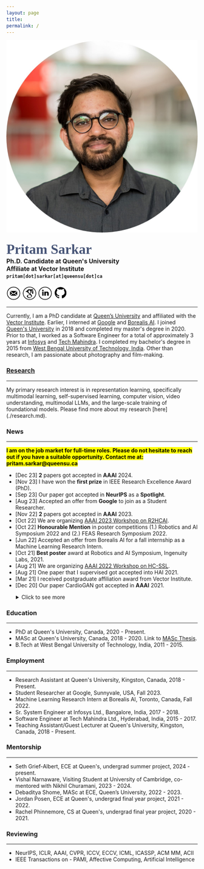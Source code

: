 ```yaml
---
layout: page
title: 
permalink: /
---
```


<div class="row">
	<!-- <center> -->
    <div class="col-sm-3 col-xs-12">
        <img src="./assets/my_images/pp_round.jpg" >
    </div>
    <div class="col-sm-9 col-xs-12" style="margin-bottom: 0;">
        <h4>
            <!-- <strong> -->
            <span style="color: rgb(71, 85, 119); font-family: 'Caveat'; font-size: 36px;">
                Pritam Sarkar
            </span><br>
            <span style="font-size: 16px;">
                Ph.D. Candidate at Queen&apos;s University<br>
                Affiliate at Vector Institute
            </span><br>
            <span style='font-family: "Lucida Console", Monaco, monospace; font-size: 12px;'>
                pritam[dot]sarkar[at]queensu[dot]ca
            </span>
            <!-- <br>
            <span style='font-family: "Lucida Console", Monaco, monospace; font-size: 12px;'>
                sarkar[dot]pritam[dot]ai[at]gmail[dot]com
            </span> (personal email id) -->
            <!-- </strong> -->
        </h4>
        <a title="Email" href="mailto:pritam.sarkar@queensu.ca" target="_blank"><img src="./assets/logos/email.png" width="7.5%" height="7.5%" alt="Email"></a> 
        <a title="Google Scholar" href="https://scholar.google.ca/citations?hl=en&user=o6m0mbsAAAAJ&view_op=list_works&sortby=pubdate" target="_blank"><img src="./assets/logos/google_scholar.png" width="7.5%" height="7.5%" alt="Google Scholar"></a> 
        <a title="LinkedIn" href="https://www.linkedin.com/in/sarkarpritam/" target="_blank"><img src="./assets/logos/linkedin.png" width="7.5%" height="7.5%" alt="LinkedIn"></a> 
        <a title="GitHub" href="https://github.com/pritamqu/" target="_blank"><img src="./assets/logos/github.png" width="7.5%" height="7.5%" alt="GitHub"></a> 
        <!-- <a title="Resume" href="./files/sarkar_resume.pdf" target="_blank"><img src="./assets/logos/cv.png" width="7.5%" height="7.5%" alt="Resume"></a>  -->
    </div>
    <!-- </center> -->
</div>

<hr>

<a name="/news"></a>

Currently, I am a PhD candidate at [Queen’s University](https://queensu.ca/) and affiliated with the [Vector Institute](https://vectorinstitute.ai/). 
Earlier, I interned at [Google](https://research.google/) and [Borealis AI](https://www.borealisai.com/). I joined [Queen's University](https://queensu.ca/) in 2018 and completed my master's degree in 2020. Prior to that, I worked as a Software Engineer for a total of approximately 3 years at [Infosys](https://www.infosys.com/) and [Tech Mahindra](https://www.techmahindra.com/). I completed my bachelor's degree in 2015 from [West Bengal University of Technology, India](/). Other than research, I am passionate about photography and film-making.



### [Research](./research.md)
<hr>
My primary research interest is in representation learning, specifically multimodal learning, self-supervised learning, computer vision, video understanding, multimodal LLMs, and the large-scale training of foundational models. Please find more about my research [here](./research.md).

### News

<hr>

<p><strong><mark class="red"> I am on the job market for full-time roles. Please do not hesitate to reach out if you have a suitable opportunity. Contact me at: pritam.sarkar@queensu.ca </mark></strong></p>

- [Dec 23] **2** papers got accepted in **AAAI** 2024.
- [Nov 23] I have won the **first prize** in IEEE Research Excellence Award (PhD).
- [Sep 23] Our paper got accepted in **NeurIPS** as a **Spotlight**.
- [Aug 23] Accepted an offer from **Google** to join as a Student Researcher.
- [Nov 22] **2** papers got accepted in **AAAI** 2023.
- [Oct 22] We are organizing [AAAI 2023 Workshop on R2HCAI](https://r2hcai.github.io/AAAI-23/).
- [Oct 22] **Honourable Mention** in poster competitions (1.) Robotics and AI Symposium 2022 and (2.) FEAS Research Symposium 2022.
- [Jun 22] Accepted an offer from Borealis AI for a fall internship as a Machine Learning Research Intern.
- [Oct 21] **Best poster** award at Robotics and AI Symposium, Ingenuity Labs, 2021.
- [Aug 21] We are organizing [AAAI 2022 Workshop on HC-SSL](https://hcssl.github.io/AAAI-22/).
- [Aug 21] One paper that I supervised got accepted into HAI 2021.
- [Mar 21] I received postgraduate affiliation award from Vector Institute.
- [Dec 20] Our paper CardioGAN got accepted in **AAAI** 2021.

<details>
  <summary style="margin-left: 25px;">Click to see more</summary>
  <ul>
  <li>[Aug 20] My first journal/transaction as a first author got accepted in IEEE Trans. of Affective Computing.</li>
  <li>[Apr 20] Successfully defended my M.A.Sc. thesis. <a href="https://www.linkedin.com/posts/sarkarpritam_phd-thesisabrdefense-activity-6656981020174356480-K8K5/">picture</a></li>
  <li>[Jan 20] Conference paper on ECG-based SSL got accepted in IEEE ICASSP 2020 for oral presentation.</li>
  <li>[Sep 19] It was a great experience to visit the University of Cambridge and meet Rosalind Picard. <a href="https://www.linkedin.com/posts/sarkarpritam_universityofcambridge-activity-6592510130728906752-bEfP/">picture</a></li>
  <li>[Jun 19] My first paper got accepted for oral presentation in IEEE ACII 2019.</li>
  <li>[Sep 18] Joined Queen's for master's degree.</li>
  <li>[Dec 17] Joined Infosys as a Sr. System Engineer.</li>
  <li>[Nov 15] Joined Tech Mahindra as an Associate Software Engineer.</li>
  <li>[Jun 15] Completed graduation!</li>
</ul>


</details>


<!-- <hr> -->

<a name="/education"></a>

### Education
<hr>

- PhD at Queen's University, Canada, 2020 - Present.
- MASc at Queen's University, Canada, 2018 - 2020. Link to [MASc Thesis](https://qspace.library.queensu.ca/handle/1974/27746).
- B.Tech at West Bengal University of Technology, India, 2011 - 2015.

<a name="/employment"></a>

### Employment
<hr>

- Research Assistant at Queen's University, Kingston, Canada, 2018 - Present.
- Student Researcher at Google, Sunnyvale, USA, Fall 2023.
- Machine Learning Research Intern at Borealis AI, Toronto, Canada, Fall 2022.
- Sr. System Engineer at Infosys Ltd., Bangalore, India, 2017 - 2018.
- Software Engineer at Tech Mahindra Ltd., Hyderabad, India, 2015 - 2017.
- Teaching Assistant/Guest Lecturer at Queen's University, Kingston, Canada, 2018 - Present.

<a name="/mentorship"></a>

### Mentorship
<hr>

- Seth Grief-Albert, ECE at Queen's, undergrad summer project, 2024 - present.
- Vishal Narnaware, Visiting Student at University of Cambridge, co-mentored with Nikhil Churamani, 2023 - 2024.
- Debaditya Shome, MASc at ECE, Queen’s University, 2022 - 2023.
- Jordan Posen, ECE at Queen's, undergrad final year project, 2021 - 2022.
- Rachel Phinnemore, CS at Queen's, undergrad final year project, 2020 - 2021.


<a name="/reviewing"></a>

### Reviewing
<hr>

- NeurIPS, ICLR, AAAI, CVPR, ICCV, ECCV, ICML, ICASSP, ACM MM, ACII
- IEEE Transactions on - PAMI, Affective Computing, Artificial Intelligence

<!-- 
<a name="/talks"></a>

### Talks
<hr>

- [Jul 2023] at Ingenuity Labs, Queen's University, Title: Learning withour human supervision
- [Jan 2023] at Borealis AI, Title: AugESeq: Augmentation improves Event Sequence prediction
 -->

